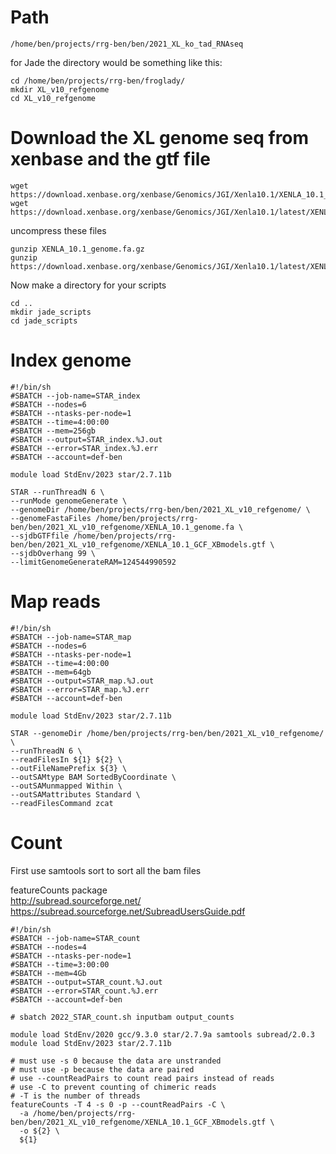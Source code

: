 # Path
```
/home/ben/projects/rrg-ben/ben/2021_XL_ko_tad_RNAseq
```
for Jade the directory would be something like this:


```
cd /home/ben/projects/rrg-ben/froglady/
mkdir XL_v10_refgenome
cd XL_v10_refgenome
```

# Download the XL genome seq from xenbase and the gtf file
```
wget https://download.xenbase.org/xenbase/Genomics/JGI/Xenla10.1/XENLA_10.1_genome.fa.gz
wget https://download.xenbase.org/xenbase/Genomics/JGI/Xenla10.1/latest/XENLA_10.1_Xenbase.gtf.gz
```
uncompress these files
```
gunzip XENLA_10.1_genome.fa.gz
gunzip https://download.xenbase.org/xenbase/Genomics/JGI/Xenla10.1/latest/XENLA_10.1_Xenbase.gtf.gz
```

Now make a directory for your scripts
```
cd ..
mkdir jade_scripts
cd jade_scripts
```

# Index genome

```
#!/bin/sh
#SBATCH --job-name=STAR_index
#SBATCH --nodes=6
#SBATCH --ntasks-per-node=1
#SBATCH --time=4:00:00
#SBATCH --mem=256gb
#SBATCH --output=STAR_index.%J.out
#SBATCH --error=STAR_index.%J.err
#SBATCH --account=def-ben

module load StdEnv/2023 star/2.7.11b

STAR --runThreadN 6 \
--runMode genomeGenerate \
--genomeDir /home/ben/projects/rrg-ben/ben/2021_XL_v10_refgenome/ \
--genomeFastaFiles /home/ben/projects/rrg-ben/ben/2021_XL_v10_refgenome/XENLA_10.1_genome.fa \
--sjdbGTFfile /home/ben/projects/rrg-ben/ben/2021_XL_v10_refgenome/XENLA_10.1_GCF_XBmodels.gtf \
--sjdbOverhang 99 \
--limitGenomeGenerateRAM=124544990592
```

# Map reads
```
#!/bin/sh
#SBATCH --job-name=STAR_map
#SBATCH --nodes=6
#SBATCH --ntasks-per-node=1
#SBATCH --time=4:00:00
#SBATCH --mem=64gb
#SBATCH --output=STAR_map.%J.out
#SBATCH --error=STAR_map.%J.err
#SBATCH --account=def-ben

module load StdEnv/2023 star/2.7.11b

STAR --genomeDir /home/ben/projects/rrg-ben/ben/2021_XL_v10_refgenome/ \
--runThreadN 6 \
--readFilesIn ${1} ${2} \
--outFileNamePrefix ${3} \
--outSAMtype BAM SortedByCoordinate \
--outSAMunmapped Within \
--outSAMattributes Standard \
--readFilesCommand zcat
```

# Count
First use samtools sort to sort all the bam files

featureCounts package  
http://subread.sourceforge.net/  
https://subread.sourceforge.net/SubreadUsersGuide.pdf

```
#!/bin/sh
#SBATCH --job-name=STAR_count
#SBATCH --nodes=4
#SBATCH --ntasks-per-node=1
#SBATCH --time=3:00:00
#SBATCH --mem=4Gb
#SBATCH --output=STAR_count.%J.out
#SBATCH --error=STAR_count.%J.err
#SBATCH --account=def-ben

# sbatch 2022_STAR_count.sh inputbam output_counts

module load StdEnv/2020 gcc/9.3.0 star/2.7.9a samtools subread/2.0.3
module load StdEnv/2023 star/2.7.11b

# must use -s 0 because the data are unstranded
# must use -p because the data are paired
# use --countReadPairs to count read pairs instead of reads
# use -C to prevent counting of chimeric reads
# -T is the number of threads
featureCounts -T 4 -s 0 -p --countReadPairs -C \
  -a /home/ben/projects/rrg-ben/ben/2021_XL_v10_refgenome/XENLA_10.1_GCF_XBmodels.gtf \
  -o ${2} \
  ${1}

```


